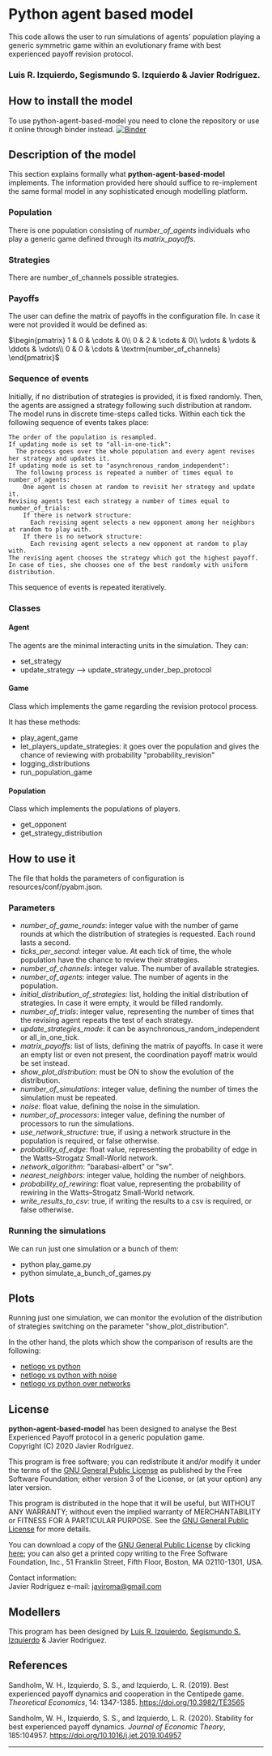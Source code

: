 # Python agent based model

This code allows the user to run simulations of agents' population playing a generic symmetric game within an 
evolutionary frame with best experienced payoff revision protocol.

### Luis R. Izquierdo, Segismundo S. Izquierdo & Javier Rodríguez.

## How to install the model

To use python-agent-based-model you need to clone the repository or use it online through binder instead.
[![Binder](https://mybinder.org/badge_logo.svg)](https://mybinder.org/v2/gh/javiro/agent-based-model/HEAD)

## Description of the model

This section explains formally what **python-agent-based-model** implements. The information provided here should 
suffice to re-implement the same formal model in any sophisticated enough modelling platform.

### Population

There is one population consisting of *number_of_agents* individuals who play a generic game defined through its 
*matrix_payoffs*.

### Strategies

There are number_of_channels possible strategies.

### Payoffs

The user can define the matrix of payoffs in the configuration file. In case it were not provided it would be defined as:

$\begin{pmatrix}
1 & 0 & \cdots & 0\\
0 & 2 & \cdots & 0\\
\vdots & \vdots & \ddots & \vdots\\
0 & 0 & \cdots & \textrm{number_of_channels}
\end{pmatrix}$

### Sequence of events

Initially, if no distribution of strategies is provided, it is fixed randomly. Then, the agents are assigned a strategy 
following such distribution at random. The model runs in discrete time-steps called ticks. Within each tick the 
following sequence of events takes place:

    The order of the population is resampled.
    If updating mode is set to "all-in-one-tick":
      The process goes over the whole population and every agent revises her strategy and updates it.
    If updating mode is set to "asynchronous_random_independent":
      The following process is repeated a number of times equal to number_of_agents:
        One agent is chosen at random to revisit her strategy and update it.
    Revising agents test each strategy a number of times equal to number_of_trials:
        If there is network structure:
          Each revising agent selects a new opponent among her neighbors at random to play with.
        If there is no network structure:
          Each revising agent selects a new opponent at random to play with.
    The revising agent chooses the strategy which got the highest payoff. In case of ties, she chooses one of the best randomly with uniform distribution.

This sequence of events is repeated iteratively.

### Classes

#### Agent

The agents are the minimal interacting units in the simulation. They can:
- set_strategy
- update_strategy --> update_strategy_under_bep_protocol


#### Game

Class which implements the game regarding the revision protocol process.

It has these methods:

- play_agent_game
- let_players_update_strategies: it goes over the population and gives the chance of reviewing with probability 
"probability_revision"
- logging_distributions
- run_population_game

#### Population

Class which implements the populations of players.

- get_opponent
- get_strategy_distribution

## How to use it

The file that holds the parameters of configuration is resources/conf/pyabm.json.

### Parameters

- *number_of_game_rounds*: integer value with the number of game rounds at which the distribution of strategies is 
  requested. Each round lasts
  a second.
- *ticks_per_second*: integer value. At each tick of time, the whole population have the chance to review their 
  strategies.
- *number_of_channels*: integer value. The number of available strategies.
- *number_of_agents*: integer value. The number of agents in the population.
- *initial_distribution_of_strategies*: list, holding the initial distribution of strategies. In case it were empty, it 
  would be filled randomly.
- *number_of_trials*: integer value, representing the number of times that the revising agent repeats the test of each
  strategy.
- *update_strategies_mode*: it can be asynchronous_random_independent or all_in_one_tick.
- *matrix_payoffs*: list of lists, defining the matrix of payoffs. In case it were an empty list or even not present,
  the coordination payoff matrix would be set instead.
- *show_plot_distribution*: must be ON to show the evolution of the distribution.
- *number_of_simulations*: integer value, defining the number of times the simulation must be repeated.
- *noise*: float value, defining the noise in the simulation.
- *number_of_processors*: integer value, defining the number of processors to run the simulations.
- *use_network_structure*: true, if using a network structure in the population is required, or false otherwise.
- *probability_of_edge*: float value, representing the probability of edge in the Watts–Strogatz Small-World network. 
- *network_algorithm*: "barabasi-albert" or "sw".
- *nearest_neighbors*: integer value, holding the number of neighbors.
- *probability_of_rewiring*: float value, representing the probability of rewiring in the Watts–Strogatz Small-World
  network.
- *write_results_to_csv*: true, if writing the results to a csv is required, or false otherwise.

### Running the simulations

We can run just one simulation or a bunch of them:

- python play_game.py
- python simulate_a_bunch_of_games.py

## Plots

Running just one simulation, we can monitor the evolution of the distribution of strategies switching on the parameter
"show_plot_distribution".

In the other hand, the plots which show the comparison of results are the following:

  - [netlogo vs python](notebooks/bep_netlogo_vs_python.ipynb)
  - [netlogo vs python with noise](notebooks/bep_netlogo_vs_python-noise.ipynb)
  - [netlogo vs python over networks](notebooks/bep_netlogo_vs_python_networks.ipynb)

## License

**python-agent-based-model** has been designed to analyse the Best Experienced Payoff protocol in a generic population 
game.      
Copyright (C) 2020 Javier Rodríguez.

This program is free software; you can redistribute it and/or modify it under the terms of the
[GNU General Public License](http://www.gnu.org/copyleft/gpl.html) as published by the Free Software Foundation; either 
version 3 of the License, or (at your option) any later version.

This program is distributed in the hope that it will be useful,  but WITHOUT ANY WARRANTY; without even the implied 
warranty of  MERCHANTABILITY or FITNESS FOR A PARTICULAR PURPOSE. See the 
[GNU General Public License](http://www.gnu.org/copyleft/gpl.html) for more details.

You can download a copy of the [GNU General Public License](http://www.gnu.org/copyleft/gpl.html) by clicking
[here](https://luis-r-izquierdo.github.io/centipede-test-two/LICENSE); you can also get a printed copy writing to the 
Free Software  Foundation, Inc., 51 Franklin Street, Fifth Floor, Boston, MA  02110-1301, USA.

Contact information:      
Javier Rodríguez
 e-mail: javiroma@gmail.com

## Modellers

This program has been designed by [Luis R. Izquierdo](http://luis.izqui.org),
[Segismundo S. Izquierdo](http://segis.izqui.org) & Javier Rodríguez.

## References

Sandholm, W. H., Izquierdo, S. S., and Izquierdo, L. R. (2019).  Best experienced payoff dynamics and cooperation in
the Centipede game. *Theoretical Economics*, 14: 1347-1385. https://doi.org/10.3982/TE3565

Sandholm, W. H., Izquierdo, S. S., and Izquierdo, L. R. (2020). Stability for best experienced payoff dynamics.
*Journal of Economic Theory*, 185:104957. https://doi.org/10.1016/j.jet.2019.104957

------